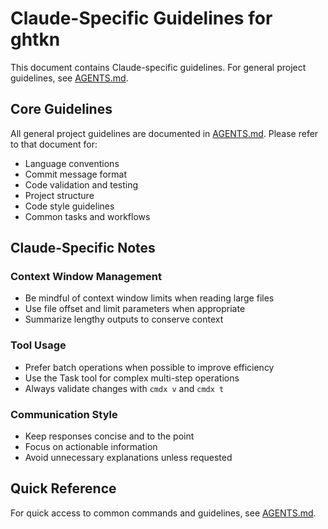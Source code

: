 # Claude-Specific Guidelines for ghtkn

This document contains Claude-specific guidelines. For general project guidelines, see [AGENTS.md](AGENTS.md).

## Core Guidelines

All general project guidelines are documented in [AGENTS.md](AGENTS.md). Please refer to that document for:

- Language conventions
- Commit message format
- Code validation and testing
- Project structure
- Code style guidelines
- Common tasks and workflows

## Claude-Specific Notes

### Context Window Management

- Be mindful of context window limits when reading large files
- Use file offset and limit parameters when appropriate
- Summarize lengthy outputs to conserve context

### Tool Usage

- Prefer batch operations when possible to improve efficiency
- Use the Task tool for complex multi-step operations
- Always validate changes with `cmdx v` and `cmdx t`

### Communication Style

- Keep responses concise and to the point
- Focus on actionable information
- Avoid unnecessary explanations unless requested

## Quick Reference

For quick access to common commands and guidelines, see [AGENTS.md](AGENTS.md#important-commands).
